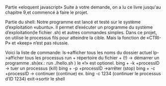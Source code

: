 Partie «eloquent javascript»
Suite à votre demande, on a lu ce livre jusqu'au chapitre 9,et commencé à faire le projet. 
 
Partie du shell:
Notre programme est lancé et testé sur le système d’exploitation «ubuntu». Il permet d’exécuter un programme du système d’exploitation(le fichier .sh) et autres commandes simples.
Dans ce projet, on utilise le processus fils pour atteindre la  cible. Mais la fonction de «CTRI-P» et «keep» n’est pas réussie.
 
Voici la liste de commande:
ls->afficher tous les noms du dossier actuel
lp->afficher tous les processus
run + répertoire du fichier + (!)  ->  démarrer un programme .sh(ex.: run ./hello.sh ) le «!» est optionel.
bing + -k +processID -> tuer un processus (kill)
bing + -p +processID ->arrêter (stop)
bing + -c +processID -> continuer (continue)
ex. bing -c 1234 (continuer le processus d’ID 1234)
exit->sortir le shell


